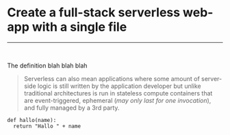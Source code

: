 # Create a full-stack serverless web-app with a single file
<hr>
<br>

The definition blah blah blah

> Serverless can also mean applications where some amount of server-side logic is still written by the application developer but unlike traditional architectures is run in stateless compute containers that are event-triggered, ephemeral (_may only last for one invocation_), and fully managed by a 3rd party.

```
def hallo(name):
  return "Hallo " + name
```
